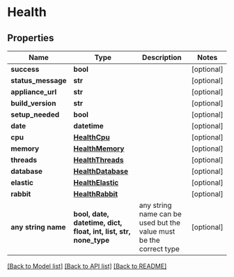 # Health


## Properties
Name | Type | Description | Notes
------------ | ------------- | ------------- | -------------
**success** | **bool** |  | [optional] 
**status_message** | **str** |  | [optional] 
**appliance_url** | **str** |  | [optional] 
**build_version** | **str** |  | [optional] 
**setup_needed** | **bool** |  | [optional] 
**date** | **datetime** |  | [optional] 
**cpu** | [**HealthCpu**](HealthCpu.md) |  | [optional] 
**memory** | [**HealthMemory**](HealthMemory.md) |  | [optional] 
**threads** | [**HealthThreads**](HealthThreads.md) |  | [optional] 
**database** | [**HealthDatabase**](HealthDatabase.md) |  | [optional] 
**elastic** | [**HealthElastic**](HealthElastic.md) |  | [optional] 
**rabbit** | [**HealthRabbit**](HealthRabbit.md) |  | [optional] 
**any string name** | **bool, date, datetime, dict, float, int, list, str, none_type** | any string name can be used but the value must be the correct type | [optional]

[[Back to Model list]](../README.md#documentation-for-models) [[Back to API list]](../README.md#documentation-for-api-endpoints) [[Back to README]](../README.md)


